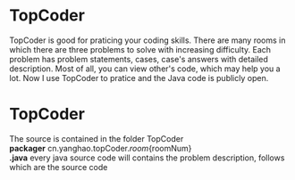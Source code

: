 TopCoder
========

  TopCoder is good for praticing your coding skills. There are many rooms in which there are three problems to solve with increasing difficulty. Each problem has problem statements, cases, case's answers with detailed description. Most of all, you can view other's code, which may help you a lot.
  Now I use TopCoder to pratice and the Java code is publicly open.  
# TopCoder
The source is contained in the folder TopCoder  
**packager** cn.yanghao.topCoder.${room}${roomNum}  
**.java** every java source code will contains the problem description, follows which are the source code
